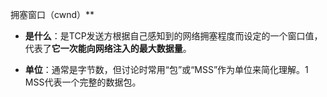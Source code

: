 拥塞窗口（cwnd）​**​

- ​**是什么**​：是TCP发送方根据自己感知到的网络拥塞程度而设定的一个窗口值，代表了**它一次能向网络注入的最大数据量**。
    
- ​**单位**​：通常是字节数，但讨论时常用“包”或“MSS”作为单位来简化理解。1 MSS代表一个完整的数据包。